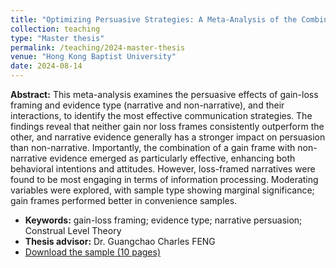 ```yaml
---
title: "Optimizing Persuasive Strategies: A Meta-Analysis of the Combined Effects of Gain-Loss Framing and Evidence Type 2024.1-2024.8"
collection: teaching
type: "Master thesis"
permalink: /teaching/2024-master-thesis
venue: "Hong Kong Baptist University"
date: 2024-08-14
---
```


**Abstract:** This meta-analysis examines the persuasive effects of gain-loss framing and evidence type (narrative and non-narrative), and their interactions, to identify the most effective communication strategies. The findings reveal that neither gain nor loss frames consistently outperform the other, and narrative evidence generally has a stronger impact on persuasion than non-narrative. Importantly, the combination of a gain frame with non-narrative evidence emerged as particularly effective, enhancing both behavioral intentions and attitudes. However, loss-framed narratives were found to be most engaging in terms of information processing. Moderating variables were explored, with sample type showing marginal significance; gain frames performed better in convenience samples. 

* **Keywords:** gain-loss framing; evidence type; narrative persuasion; Construal Level Theory
* **Thesis advisor:** Dr. Guangchao Charles FENG
* [Download the sample (10 pages)](http://academicpages.github.io/files/paper1.pdf)
